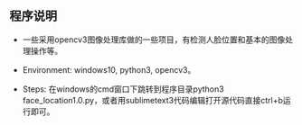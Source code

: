 ## 程序说明
+ 一些采用opencv3图像处理库做的一些项目，有检测人脸位置和基本的图像处理操作等。

+ Environment: windows10, python3, opencv3。

+ Steps: 在windows的cmd窗口下跳转到程序目录python3 face_location1.0.py，或者用sublimetext3代码编辑打开源代码直接ctrl+b运行即可。
